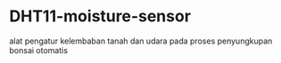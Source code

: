 # DHT11-moisture-sensor
alat pengatur kelembaban tanah dan udara pada proses penyungkupan bonsai otomatis
